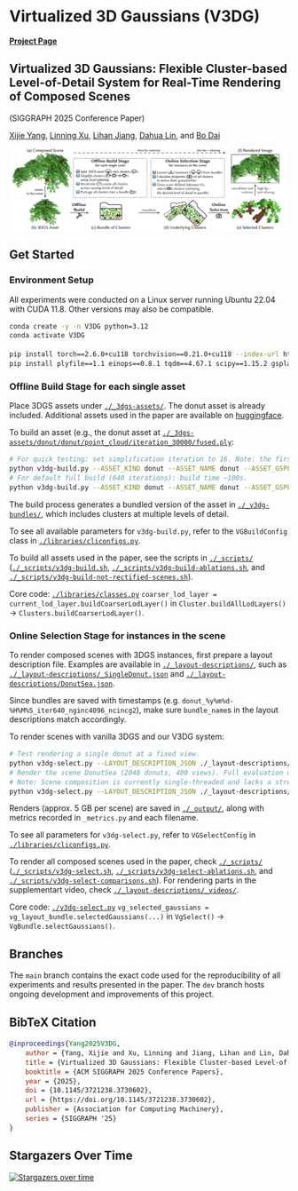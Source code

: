 # Virtualized 3D Gaussians (V3DG)

[**Project Page**](https://xijie-yang.github.io/V3DG/)

## Virtualized 3D Gaussians: Flexible Cluster-based Level-of-Detail System for Real-Time Rendering of Composed Scenes

(SIGGRAPH 2025 Conference Paper)

[Xijie Yang](https://orcid.org/0009-0009-3076-2595), [Linning Xu](https://eveneveno.github.io/lnxu/), [Lihan Jiang](https://jianglh-whu.github.io/), [Dahua Lin](http://dahua.site/), and [Bo Dai](https://daibo.info/)

![](./_media/framework.jpeg)

## Get Started

### Environment Setup

All experiments were conducted on a Linux server running Ubuntu 22.04 with CUDA 11.8. Other versions may also be compatible.

```bash
conda create -y -n V3DG python=3.12
conda activate V3DG

pip install torch==2.6.0+cu118 torchvision==0.21.0+cu118 --index-url https://download.pytorch.org/whl/cu118
pip install plyfile==1.1 einops==0.8.1 tqdm==4.67.1 scipy==1.15.2 gsplat==1.4.0 opencv-python==4.11.0.86
```

### Offline Build Stage for each single asset

Place 3DGS assets under [`./_3dgs-assets/`](./_3dgs-assets). The donut asset is already included. Additional assets used in the paper are available on [huggingface](https://huggingface.co/datasets/XijieYang/V3DG/tree/main).

To build an asset (e.g., the donut asset at [`./_3dgs-assets/donut/donut/point_cloud/iteration_30000/fused.ply`](./_3dgs-assets/donut/donut/point_cloud/iteration_30000/fused.ply):

```bash
# For quick testing: set simplification iteration to 16. Note: the first-time gsplat compilation takes a few minutes; build time ~10s.
python v3dg-build.py --ASSET_KIND donut --ASSET_NAME donut --ASSET_GSPLY_FILENAME point_cloud/iteration_30000/fused.ply --SIMPLIFICATION_ITERATION 16
# For default full build (640 iterations): build time ~100s.
python v3dg-build.py --ASSET_KIND donut --ASSET_NAME donut --ASSET_GSPLY_FILENAME point_cloud/iteration_30000/fused.ply
```

The build process generates a bundled version of the asset in [`./_v3dg-bundles/`](./_v3dg-bundles/), which includes clusters at multiple levels of detail.

To see all available parameters for `v3dg-build.py`, refer to the `VGBuildConfig` class in [`./libraries/cliconfigs.py`](./libraries/cliconfigs.py).

To build all assets used in the paper, see the scripts in [`./_scripts/`](./_scripts/) ([`./_scripts/v3dg-build.sh`](./_scripts/v3dg-build.sh), [`./_scripts/v3dg-build-ablations.sh`](./_scripts/v3dg-build-ablations.sh), and [`./_scripts/v3dg-build-not-rectified-scenes.sh`](_scripts/v3dg-build-not-rectified-scenes.sh)).

Core code: [`./libraries/classes.py`](./libraries/classes.py)
`coarser_lod_layer = current_lod_layer.buildCoarserLodLayer()` in `Cluster.buildAllLodLayers()` -> `Clusters.buildCoarserLodLayer()`.

### Online Selection Stage for instances in the scene

To render composed scenes with 3DGS instances, first prepare a layout description file. Examples are available in [`./_layout-descriptions/`](./_layout-descriptions/), such as [`./_layout-descriptions/_SingleDonut.json`](./_layout-descriptions/_SingleDonut.json) and [`./_layout-descriptions/DonutSea.json`](./_layout-descriptions/DonutSea.json).

Since bundles are saved with timestamps (e.g. `donut_%y%m%d-%H%M%S_iter640_nginc4096_ncincg2`), make sure `bundle_name`s in the layout descriptions match accordingly.

To render scenes with vanilla 3DGS and our V3DG system:

```bash
# Test rendering a single donut at a fixed view.
python v3dg-select.py --LAYOUT_DESCRIPTION_JSON ./_layout-descriptions/_SingleDonut.json --TAU 2048 --SAVE_METRICS_AT_DIFFERENT_DISTANCES f
# Render the scene DonutSea (2048 donuts, 400 views). Full evaluation costs ~48 mins and reaches ~79 GB peak GPU memory (on NVIDIA A100, might not be the minimum need).
# Note: Scene composition is currently single-threaded and lacks a streaming module to optimize memory usage.
python v3dg-select.py --LAYOUT_DESCRIPTION_JSON ./_layout-descriptions/DonutSea.json --TAU 2048
```

Renders (approx. 5 GB per scene) are saved in [`./_output/`](./_output/), along with metrics recorded in `_metrics.py` and each filename.

To see all parameters for `v3dg-select.py`, refer to `VGSelectConfig` in [`./libraries/cliconfigs.py`](./libraries/cliconfigs.py).

To render all composed scenes used in the paper, check [`./_scripts/`](./_scripts/) ([`./_scripts/v3dg-select.sh`](./_scripts/v3dg-select.sh), [`./_scripts/v3dg-select-ablations.sh`](./_scripts/v3dg-select-ablations.sh), and [`./_scripts/v3dg-select-comparisons.sh`](./_scripts/v3dg-select-comparisons.sh)). For rendering parts in the supplementart video, check [`./_layout-descriptions/_videos/`](./_layout-descriptions/_videos/).

Core code: [`./v3dg-select.py`](./v3dg-select.py) `vg_selected_gaussians = vg_layout_bundle.selectedGaussians(...)` in `VgSelect()` -> `VgBundle.selectGaussians()`.

## Branches

The `main` branch contains the exact code used for the reproducibility of all experiments and results presented in the paper. The `dev` branch hosts ongoing development and improvements of this project.

## BibTeX Citation

```bibtex
@inproceedings{Yang2025V3DG,
    author = {Yang, Xijie and Xu, Linning and Jiang, Lihan and Lin, Dahua and Dai, Bo},
    title = {Virtualized 3D Gaussians: Flexible Cluster-based Level-of-Detail System for Real-Time Rendering of Composed Scenes},
    booktitle = {ACM SIGGRAPH 2025 Conference Papers},
    year = {2025},
    doi = {10.1145/3721238.3730602},
    url = {https://doi.org/10.1145/3721238.3730602},
    publisher = {Association for Computing Machinery},
    series = {SIGGRAPH '25}
}
```

## Stargazers Over Time

[![Stargazers over time](https://starchart.cc/city-super/V3DG.svg?variant=adaptive)](https://starchart.cc/city-super/V3DG)
